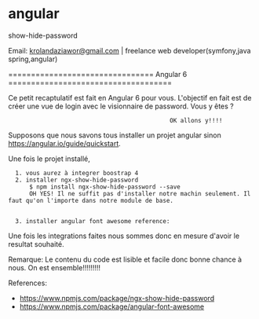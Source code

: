 # angular

show-hide-password


Email: krolandaziawor@gmail.com | freelance web developer(symfony,java spring,angular)


================================ Angular 6 ====================================

Ce petit recaptulatif est fait en Angular 6 pour vous. L'objectif en fait est de créer une vue de login avec le visionnaire de password. Vous y êtes ?

                                                  OK allons y!!!!
                                                  
 Supposons que nous savons tous installer un projet angular sinon https://angular.io/guide/quickstart.
 
 Une fois le projet installé,
  
      1. vous aurez à integrer boostrap 4
      2. installer ngx-show-hide-password 
          $ npm install ngx-show-hide-password --save
          OH YES! Il ne suffit pas d'installer notre machin seulement. Il faut qu'on l'importe dans notre module de base.
                                              
                         
      3. installer angular font awesome reference: 
 
 
 Une fois les integrations faites nous sommes donc en mesure d'avoir le resultat souhaité.
 
 Remarque: Le contenu du code est lisible et facile donc bonne chance à nous. On est ensemble!!!!!!!!!

References:
  - https://www.npmjs.com/package/ngx-show-hide-password
  - https://www.npmjs.com/package/angular-font-awesome

